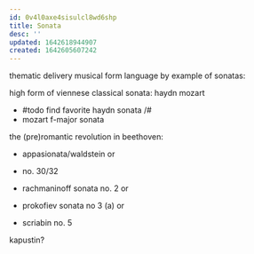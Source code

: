 ```yaml
---
id: 0v4l0axe4sisulcl8wd6shp
title: Sonata
desc: ''
updated: 1642618944907
created: 1642605607242
---
```



thematic delivery musical form language by example of sonatas:

high form of viennese classical sonata: haydn mozart
- #todo find favorite haydn sonata /#
- mozart f-major sonata

the (pre)romantic revolution in beethoven:
- appasionata/waldstein
or
- no. 30/32

- rachmaninoff sonata no. 2
or
- prokofiev sonata no 3 (a)
or
- scriabin no. 5

kapustin?